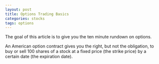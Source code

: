```yaml
---
layout: post
title: Options Trading Basics
categories: stocks
tags: options
---
```


The goal of this article is to give you the ten minute rundown on options.

 <!--more-->

An American option contract gives you the right, but not the obligation, to buy or sell 100 shares of a stock at a fixed price (the strike price) by a certain date (the expiration date).
